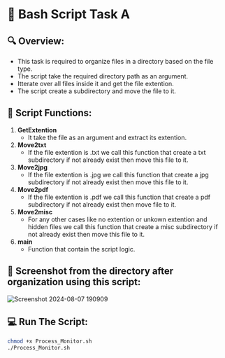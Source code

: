 # 🚀 Bash Script Task A
## 🔍 Overview:
- This task is required to organize files in a directory based on the file type.
- The script take the required directory path as an argument.
- Itterate over all files inside it and get the file extention.
- The script create a subdirectory and move the file to it.
## 🌟 Script Functions:
1. **GetExtention**
   - It take the file as an argument and extract its extention.
2. **Move2txt**
   - If the file extention is .txt we call this function that create a txt subdirectory if not already exist then move this file to it. 
3. **Move2jpg**
   - If the file extention is .jpg we call this function that create a jpg subdirectory if not already exist then move this file to it. 
4. **Move2pdf**
   - If the file extention is .pdf we call this function that create a pdf subdirectory if not already exist then move file to it. 
5. **Move2misc**
   - For any other cases like no extention or unkown extention and hidden files we call this function that create a misc subdirectory if not already exist then move this file to it. 
6. **main**
   - Function that contain the script logic.
## 📁 Screenshot from the directory after organization using this script:
![Screenshot 2024-08-07 190909](https://github.com/user-attachments/assets/63fa7ac0-474e-4efe-95fd-1a551746319a)

## 💻 Run The Script:

   ```bash
   chmod +x Process_Monitor.sh
   ./Process_Monitor.sh
